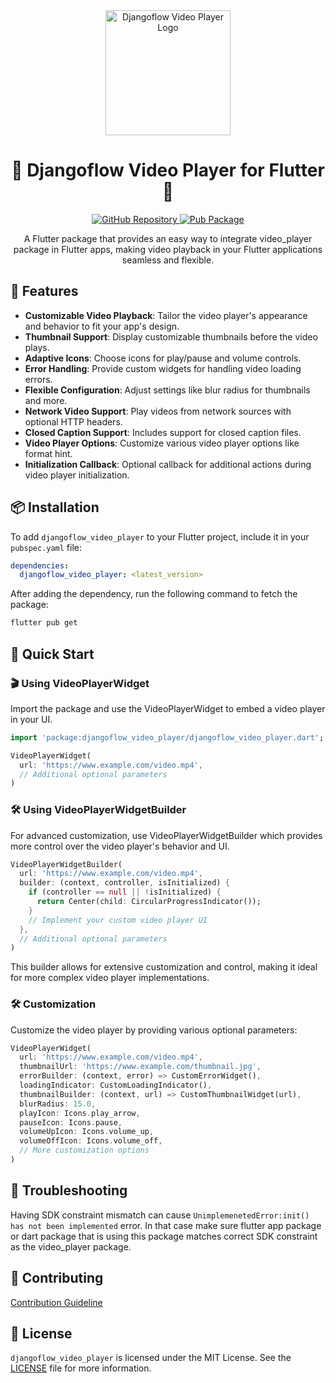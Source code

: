 <div align="center">
  <img src="https://user-images.githubusercontent.com/116165418/238683908-ddaa2265-af04-4915-8f02-bae1bce43291.png" alt="Djangoflow Video Player Logo" width="200">
  <h1 align="center">🎥 Djangoflow Video Player for Flutter 🎥</h1>
</div>
<p align="center">
  <a href="https://github.com/djangoflow/flutter-djangoflow/">
    <img alt="GitHub Repository" src="https://img.shields.io/badge/GitHub-Repository-blue.svg">
  </a>
  <a href="https://pub.dev/packages/djangoflow_video_player">
    <img alt="Pub Package" src="https://img.shields.io/pub/v/djangoflow_video_player.svg">
  </a>
</p>
<p align="center">
  A Flutter package that provides an easy way to integrate video_player package in Flutter apps, making video playback in your Flutter applications seamless and flexible.
</p>

## 🌟 Features

- **Customizable Video Playback**: Tailor the video player's appearance and behavior to fit your app's design.
- **Thumbnail Support**: Display customizable thumbnails before the video plays.
- **Adaptive Icons**: Choose icons for play/pause and volume controls.
- **Error Handling**: Provide custom widgets for handling video loading errors.
- **Flexible Configuration**: Adjust settings like blur radius for thumbnails and more.
- **Network Video Support**: Play videos from network sources with optional HTTP headers.
- **Closed Caption Support**: Includes support for closed caption files.
- **Video Player Options**: Customize various video player options like format hint.
- **Initialization Callback**: Optional callback for additional actions during video player initialization.

## 📦 Installation

To add `djangoflow_video_player` to your Flutter project, include it in your `pubspec.yaml` file:

```yaml
dependencies:
  djangoflow_video_player: <latest_version>
```

After adding the dependency, run the following command to fetch the package:

```bash
flutter pub get
```

## 🚀 Quick Start

### 🎬 Using VideoPlayerWidget

Import the package and use the VideoPlayerWidget to embed a video player in your UI.

```dart
import 'package:djangoflow_video_player/djangoflow_video_player.dart';

VideoPlayerWidget(
  url: 'https://www.example.com/video.mp4',
  // Additional optional parameters
)
```

### 🛠 Using VideoPlayerWidgetBuilder

For advanced customization, use VideoPlayerWidgetBuilder which provides more control over the video player's behavior and UI.

```dart
VideoPlayerWidgetBuilder(
  url: 'https://www.example.com/video.mp4',
  builder: (context, controller, isInitialized) {
    if (controller == null || !isInitialized) {
      return Center(child: CircularProgressIndicator());
    }
    // Implement your custom video player UI
  },
  // Additional optional parameters
)
```

This builder allows for extensive customization and control, making it ideal for more complex video player implementations.

### 🛠 Customization

Customize the video player by providing various optional parameters:

```dart
VideoPlayerWidget(
  url: 'https://www.example.com/video.mp4',
  thumbnailUrl: 'https://www.example.com/thumbnail.jpg',
  errorBuilder: (context, error) => CustomErrorWidget(),
  loadingIndicator: CustomLoadingIndicator(),
  thumbnailBuilder: (context, url) => CustomThumbnailWidget(url),
  blurRadius: 15.0,
  playIcon: Icons.play_arrow,
  pauseIcon: Icons.pause,
  volumeUpIcon: Icons.volume_up,
  volumeOffIcon: Icons.volume_off,
  // More customization options
)

```

## 🚧 Troubleshooting

Having SDK constraint mismatch can cause `UnimplemenetedError:init() has not been implemented` error. In that case make sure flutter app package or dart package that is using this package matches correct SDK constraint as the video_player package.

## 🤝 Contributing

[Contribution Guideline](https://github.com/djangoflow/flutter-djangoflow?tab=readme-ov-file#contribution-guideline)

## 📜 License

`djangoflow_video_player` is licensed under the MIT License. See the [LICENSE](LICENSE) file for more information.
